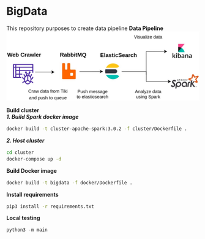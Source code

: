 # BigData
This repository purposes to create data pipeline 
**Data Pipeline**
![Data Pipeline](docs/images/Data_Pipeline.jpg)

**Build cluster**<br>
***1. Build Spark docker image***
```bash
docker build -t cluster-apache-spark:3.0.2 -f cluster/Dockerfile .
```
***2. Host cluster***
```bash
cd cluster
docker-compose up -d
```
**Build Docker image**
```bash
docker build -t bigdata -f docker/Dockerfile .
```

**Install requirements**
```bash
pip3 install -r requirements.txt
```

**Local testing**
```python
python3 -m main
```